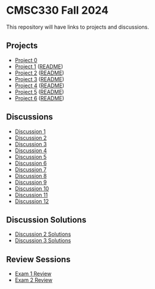 # CMSC330 Fall 2024

This repository will have links to projects and discussions.

## Projects
  + [Project 0](https://github.com/cmsc330fall24/fall2024/blob/main/projects/project0.md)
  + [Project 1](https://classroom.github.com/a/oe3tUSid) ([README](https://github.com/cmsc330fall24/fall2024/blob/main/projects/project1.md))
  + [Project 2](https://classroom.github.com/a/sqzQqbFw) ([README](https://github.com/cmsc330fall24/fall2024/blob/main/projects/project2.md))  
  + [Project 3](https://classroom.github.com/a/Y66PeaCQ) ([README](https://github.com/cmsc330fall24/fall2024/blob/main/projects/project3.md))
  + [Project 4](https://classroom.github.com/a/PxFtXU-D) ([README](https://github.com/cmsc330fall24/fall2024/blob/main/projects/project4.md))
  + [Project 5](https://classroom.github.com/a/vNwO_BJg) ([README](https://github.com/cmsc330fall24/fall2024/blob/main/projects/project5.md))
  + [Project 6](https://classroom.github.com/a/3EOj9D-y) ([README](https://github.com/cmsc330fall24/fall2024/blob/main/projects/project6.md))


## Discussions
  + [Discussion 1](https://github.com/cmsc330fall24/fall2024/blob/main/discussions/discussion1.md)
  + [Discussion 2](https://github.com/cmsc330fall24/fall2024/blob/main/discussions/discussion2.md)
  + [Discussion 3](https://github.com/cmsc330fall24/fall2024/blob/main/discussions/d3_hof_variants/README.md)
  + [Discussion 4](https://github.com/cmsc330fall24/fall2024/blob/main/discussions/discussion4.md)
  + [Discussion 5](https://github.com/cmsc330fall24/fall2024/blob/main/discussions/d5_nfa_dfa/README.md)
  + [Discussion 6](https://github.com/cmsc330fall24/fall2024/tree/main/discussions/d6_nfa_review_cfg)
  + [Discussion 7](https://github.com/cmsc330fall24/fall2024/tree/main/discussions/d7_parsing)
  + [Discussion 8](https://github.com/cmsc330fall24/fall2024/tree/main/discussions/d8_opsem)
  + [Discussion 9](https://github.com/cmsc330fall24/fall2024/tree/main/discussions/d9_lambda_calc)
  + [Discussion 10](https://github.com/cmsc330fall24/fall2024/tree/main/discussions/d10_garbage_collection)
  + [Discussion 11](https://github.com/cmsc330fall24/fall2024/tree/main/discussions/d11_rust_basics)
  + [Discussion 12](https://github.com/cmsc330fall24/fall2024/tree/main/discussions/d12_rust_ownership_structs)

## Discussion Solutions
  + [Discussion 2 Solutions](https://github.com/cmsc330fall24/fall2024/blob/main/discussions/discussion2_sol.md)
  + [Discussion 3 Solutions](https://github.com/cmsc330fall24/fall2024/blob/main/discussions/d3_hof_variants/src/exercises_sol.ml)

## Review Sessions
  + [Exam 1 Review](https://github.com/cmsc330fall24/fall2024/tree/main/review1)
  + [Exam 2 Review](https://github.com/cmsc330fall24/fall2024/tree/main/Exam2-Review)
